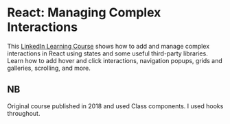 # React: Managing Complex Interactions

This [LinkedIn Learning Course](https://www.linkedin.com/learning/react-managing-complex-interactions/) shows how to add and manage complex interactions in React using states and some useful third-party libraries. Learn how to add hover and click interactions, navigation popups, grids and galleries, scrolling, and more.

## NB

Original course published in 2018 and used Class components. I used hooks throughout.
